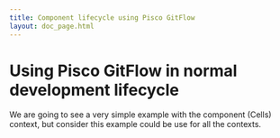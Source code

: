 ```yaml
---
title: Component lifecycle using Pisco GitFlow
layout: doc_page.html
---
```


# Using **Pisco GitFlow** in normal development lifecycle

We are going to see a very simple example with the component (Cells) context, but consider this example could be use for all the contexts.

